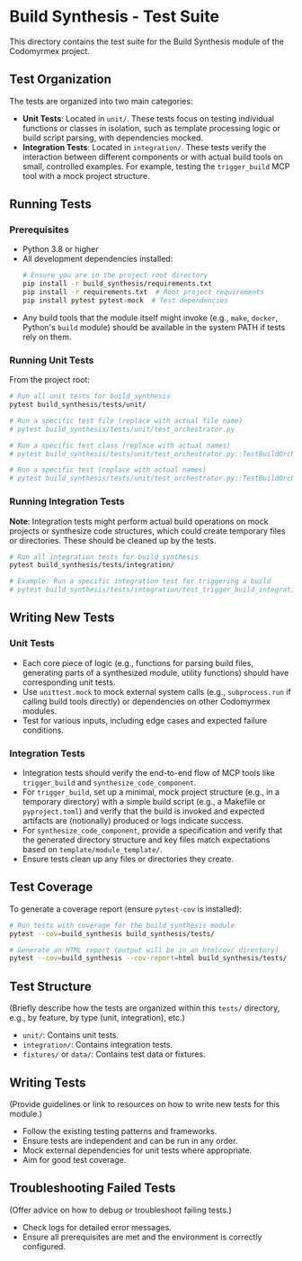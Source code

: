 # Build Synthesis - Test Suite

This directory contains the test suite for the Build Synthesis module of the Codomyrmex project.

## Test Organization

The tests are organized into two main categories:

- **Unit Tests**: Located in `unit/`. These tests focus on testing individual functions or classes in isolation, such as template processing logic or build script parsing, with dependencies mocked.
- **Integration Tests**: Located in `integration/`. These tests verify the interaction between different components or with actual build tools on small, controlled examples. For example, testing the `trigger_build` MCP tool with a mock project structure.

## Running Tests

### Prerequisites

- Python 3.8 or higher
- All development dependencies installed:
  ```bash
  # Ensure you are in the project root directory
  pip install -r build_synthesis/requirements.txt
  pip install -r requirements.txt  # Root project requirements
  pip install pytest pytest-mock  # Test dependencies
  ```
- Any build tools that the module itself might invoke (e.g., `make`, `docker`, Python's `build` module) should be available in the system PATH if tests rely on them.

### Running Unit Tests

From the project root:

```bash
# Run all unit tests for build_synthesis
pytest build_synthesis/tests/unit/

# Run a specific test file (replace with actual file name)
# pytest build_synthesis/tests/unit/test_orchestrator.py

# Run a specific test class (replace with actual names)
# pytest build_synthesis/tests/unit/test_orchestrator.py::TestBuildOrchestrator

# Run a specific test (replace with actual names)
# pytest build_synthesis/tests/unit/test_orchestrator.py::TestBuildOrchestrator::test_some_specific_logic
```

### Running Integration Tests

**Note**: Integration tests might perform actual build operations on mock projects or synthesize code structures, which could create temporary files or directories. These should be cleaned up by the tests.

```bash
# Run all integration tests for build_synthesis
pytest build_synthesis/tests/integration/

# Example: Run a specific integration test for triggering a build
# pytest build_synthesis/tests/integration/test_trigger_build_integration.py
```

## Writing New Tests

### Unit Tests

- Each core piece of logic (e.g., functions for parsing build files, generating parts of a synthesized module, utility functions) should have corresponding unit tests.
- Use `unittest.mock` to mock external system calls (e.g., `subprocess.run` if calling build tools directly) or dependencies on other Codomyrmex modules.
- Test for various inputs, including edge cases and expected failure conditions.

### Integration Tests

- Integration tests should verify the end-to-end flow of MCP tools like `trigger_build` and `synthesize_code_component`.
- For `trigger_build`, set up a minimal, mock project structure (e.g., in a temporary directory) with a simple build script (e.g., a Makefile or `pyproject.toml`) and verify that the build is invoked and expected artifacts are (notionally) produced or logs indicate success.
- For `synthesize_code_component`, provide a specification and verify that the generated directory structure and key files match expectations based on `template/module_template/`.
- Ensure tests clean up any files or directories they create.

## Test Coverage

To generate a coverage report (ensure `pytest-cov` is installed):

```bash
# Run tests with coverage for the build_synthesis module
pytest --cov=build_synthesis build_synthesis/tests/

# Generate an HTML report (output will be in an htmlcov/ directory)
pytest --cov=build_synthesis --cov-report=html build_synthesis/tests/
```

## Test Structure

(Briefly describe how the tests are organized within this `tests/` directory, e.g., by feature, by type (unit, integration), etc.)

- `unit/`: Contains unit tests.
- `integration/`: Contains integration tests.
- `fixtures/` or `data/`: Contains test data or fixtures.

## Writing Tests

(Provide guidelines or link to resources on how to write new tests for this module.)

- Follow the existing testing patterns and frameworks.
- Ensure tests are independent and can be run in any order.
- Mock external dependencies for unit tests where appropriate.
- Aim for good test coverage.

## Troubleshooting Failed Tests

(Offer advice on how to debug or troubleshoot failing tests.)

- Check logs for detailed error messages.
- Ensure all prerequisites are met and the environment is correctly configured. 